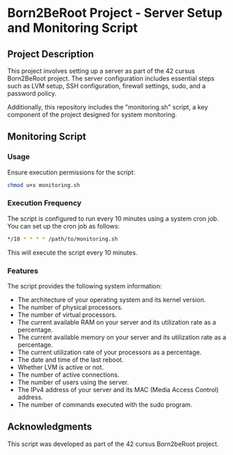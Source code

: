 # Born2BeRoot Project - Server Setup and Monitoring Script

## Project Description
This project involves setting up a server as part of the 42 cursus Born2BeRoot project. The server configuration includes essential steps such as LVM setup, SSH configuration, firewall settings, sudo, and a password policy.

Additionally, this repository includes the "monitoring.sh" script, a key component of the project designed for system monitoring.

## Monitoring Script
### Usage
Ensure execution permissions for the script:
```bash
chmod u+x monitoring.sh
```

### Execution Frequency
The script is configured to run every 10 minutes using a system cron job. You can set up the cron job as follows:

```bash
*/10 * * * * /path/to/monitoring.sh
```

This will execute the script every 10 minutes.

### Features
The script provides the following system information:
- The architecture of your operating system and its kernel version.
- The number of physical processors.
- The number of virtual processors.
- The current available RAM on your server and its utilization rate as a percentage.
- The current available memory on your server and its utilization rate as a percentage.
- The current utilization rate of your processors as a percentage.
- The date and time of the last reboot.
- Whether LVM is active or not.
- The number of active connections.
- The number of users using the server.
- The IPv4 address of your server and its MAC (Media Access Control) address.
- The number of commands executed with the sudo program.

## Acknowledgments
This script was developed as part of the 42 cursus Born2beRoot project.
